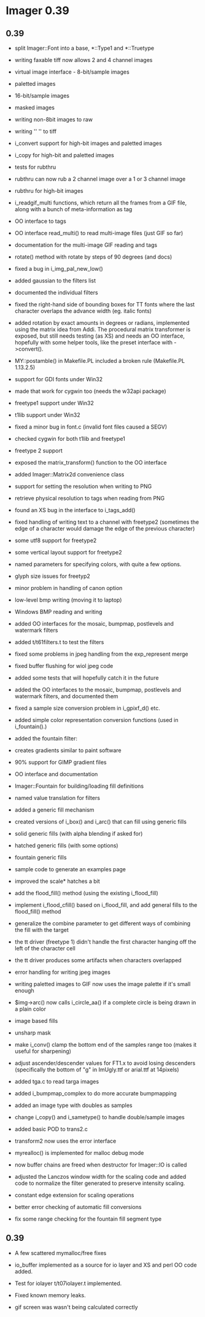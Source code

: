 # Imager 0.39



## 0.39

- split Imager::Font into a base, *::Type1 and *::Truetype

- writing faxable tiff now allows 2 and 4 channel images

- virtual image interface - 8-bit/sample images

- paletted images

- 16-bit/sample images

- masked images

- writing non-8bit images to raw

- writing   ''       ''   to tiff

- i_convert support for high-bit images and paletted images

- i_copy for high-bit and paletted images

- tests for rubthru

- rubthru can now rub a 2 channel image over a 1 or 3 channel   image

- rubthru for high-bit images

- i_readgif_multi functions, which return all the frames from a  GIF file, along with a bunch of meta-information as tag

- OO interface to tags

- OO interface read_multi() to read multi-image files (just GIF  so far)

- documentation for the multi-image GIF reading and tags

- rotate() method with rotate by steps of 90 degrees (and docs)

- fixed a bug in i_img_pal_new_low()

- added gaussian to the filters list

- documented the individual filters

- fixed the right-hand side of bounding boxes for TT fonts   where the last character overlaps the advance width (eg.   italic fonts)

- added rotation by exact amounts in degrees or radians,  implemented using the matrix idea from Addi.  The procedural  matrix transformer is exposed, but still needs testing (as XS)  and needs an OO interface, hopefully with some helper tools,  like the preset interface with ->convert().

- MY::postamble() in Makefile.PL included a broken rule   (Makefile.PL 1.13.2.5)

- support for GDI fonts under Win32

- made that work for cygwin too (needs the w32api package)

- freetype1 support under Win32

- t1lib support under Win32

- fixed a minor bug in font.c (invalid font files caused a SEGV)

- checked cygwin for both t1lib and freetype1

- freetype 2 support

- exposed the matrix_transform() function to the OO interface

- added Imager::Matrix2d convenience class

- support for setting the resolution when writing to PNG

- retrieve physical resolution to tags when reading from PNG

- found an XS bug in the interface to i_tags_add()

- fixed handling of writing text to a channel with freetype2   (sometimes the edge of a character would damage the edge of the   previous character)

- some utf8 support for freetype2

- some vertical layout support for freetype2

- named parameters for specifying colors, with quite a few options.

- glyph size issues for freetyp2

- minor problem in handling of canon option

- low-level bmp writing (moving it to laptop)

- Windows BMP reading and writing

- added OO interfaces for the mosaic, bumpmap, postlevels and  watermark filters

- added t/t61filters.t to test the filters

- fixed some problems in jpeg handling from the exp_represent merge

- fixed buffer flushing for wiol jpeg code

- added some tests that will hopefully catch it in the future

- added the OO interfaces to the mosaic, bumpmap, postlevels and  watermark filters, and documented them

- fixed a sample size conversion problem in i_gpixf_d() etc.

- added simple color representation conversion functions (used  in i_fountain().)

- added the fountain filter:

- creates gradients similar to paint software

- 90% support for GIMP gradient files

- OO interface and documentation

- Imager::Fountain for building/loading fill definitions

- named value translation for filters

- added a generic fill mechanism

- created versions of i_box() and i_arc() that can fill using  generic fills

- solid generic fills (with alpha blending if asked for)

- hatched generic fills (with some options)

- fountain generic fills

- sample code to generate an examples page

- improved the scale* hatches a bit

- add the flood_fill() method (using the existing i_flood_fill)

- implement i_flood_cfill() based on i_flood_fill, and   add general fills to the flood_fill() method

- generalize the combine parameter to get different ways of   combining the fill with the target

- the tt driver (freetype 1) didn't handle the first character  hanging off the left of the character cell

- the tt driver produces some artifacts when characters  overlapped

- error handling for writing jpeg images

- writing paletted images to GIF now uses the image palette  if it's small enough

- $img->arc() now calls i_circle_aa() if a complete circle is  being drawn in a plain color

- image based fills

- unsharp mask

- make i_conv() clamp the bottom end of the samples range too  (makes it useful for sharpening)

- adjust ascender/descender values for FT1.x to avoid losing  descenders (specifically the bottom of "g" in ImUgly.ttf or  arial.ttf at 14pixels)

- added tga.c to read targa images

- added i_bumpmap_complex to do more accurate bumpmapping

- added an image type with doubles as samples

- change i_copy() and i_sametype() to handle double/sample images

- added basic POD to trans2.c

- transform2 now uses the error interface

- myrealloc() is implemented for malloc debug mode

- now buffer chains are freed when destructor for Imager::IO  is called

- adjusted the Lanczos window width for the scaling code and  added code to normalize the filter generated to preserve  intensity scaling.

- constant edge extension for scaling operations

- better error checking of automatic fill conversions

- fix some range checking for the fountain fill segment type

## 0.39

- A few scattered mymalloc/free fixes

- io_buffer implemented as a source for io layer and  XS and perl OO code added.

- Test for iolayer t/t07iolayer.t implemented.

- Fixed known memory leaks.

- gif screen was wasn't being calculated correctly